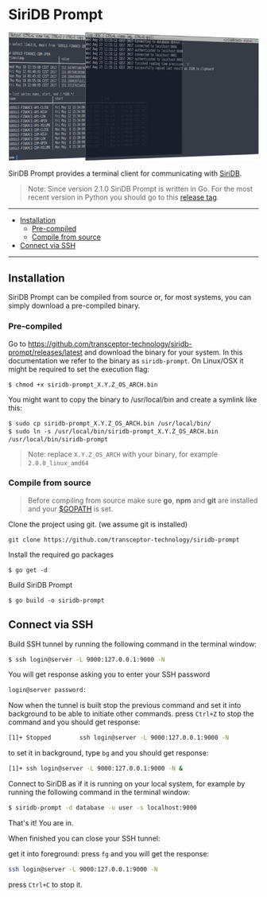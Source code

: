 # SiriDB Prompt
![alt SiriDB Prompt](/siridb-prompt.png?raw=true)

SiriDB Prompt provides a terminal client for communicating with [SiriDB](https://github.com/transceptor-technology/siridb-server).

> Note: Since version 2.1.0 SiriDB Prompt is written in Go. For the most recent version in Python you should go to
> this [release tag](https://github.com/transceptor-technology/siridb-prompt/tree/2.0.6).

---------------------------------------
  * [Installation](#installation)
    * [Pre-compiled](#pre-compiled)
    * [Compile from source](#compile-from-source)
  * [Connect via SSH](@connect-via-ssh)
---------------------------------------

## Installation
SiriDB Prompt can be compiled from source or, for most systems, you can simply download a pre-compiled binary.

### Pre-compiled
Go to https://github.com/transceptor-technology/siridb-prompt/releases/latest and download the binary for your system.
In this documentation we refer to the binary as `siridb-prompt`. On Linux/OSX it might be required to set the execution flag:
```
$ chmod +x siridb-prompt_X.Y.Z_OS_ARCH.bin
```

You might want to copy the binary to /usr/local/bin and create a symlink like this:
```
$ sudo cp siridb-prompt_X.Y.Z_OS_ARCH.bin /usr/local/bin/
$ sudo ln -s /usr/local/bin/siridb-prompt_X.Y.Z_OS_ARCH.bin /usr/local/bin/siridb-prompt
```
> Note: replace `X.Y.Z_OS_ARCH` with your binary, for example `2.0.0_linux_amd64`

### Compile from source
> Before compiling from source make sure **go**, **npm** and **git** are installed and your [$GOPATH](https://github.com/golang/go/wiki/GOPATH) is set.

Clone the project using git. (we assume git is installed)
```
git clone https://github.com/transceptor-technology/siridb-prompt
```

Install the required go packages
```
$ go get -d
```

Build SiriDB Prompt
```
$ go build -o siridb-prompt
```

## Connect via SSH

Build SSH tunnel by running the following command in the terminal window:
```bash
$ ssh login@server -L 9000:127.0.0.1:9000 -N
```

You will get response asking you to enter your SSH password
```bash
login@server password:
```

Now when the tunnel is built stop the previous command and set it into background to be able to initiate other commands.
press `Ctrl+Z` to stop the command and you should get response:
```bash
[1]+ Stopped        ssh login@server -L 9000:127.0.0.1:9000 -N
```
to set it in background, type `bg` and you should get response:
```bash
[1]+ ssh login@server -L 9000:127.0.0.1:9000 -N &
```
Connect to SiriDB as if it is running on your local system, for example by running the following command in the terminal window:
```bash
$ siridb-prompt -d database -u user -s localhost:9000
```
That's it! You are in.

When finished you can close your SSH tunnel:

get it into foreground: press `fg` and you will get the response:
```bash
ssh login@server -L 9000:127.0.0.1:9000 -N
```
press `Ctrl+C` to stop it.
